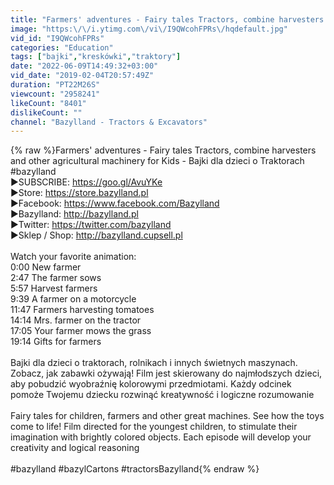 ```yaml
---
title: "Farmers' adventures - Fairy tales Tractors, combine harvesters and other agricultural machinery"
image: "https:\/\/i.ytimg.com\/vi\/I9QWcohFPRs\/hqdefault.jpg"
vid_id: "I9QWcohFPRs"
categories: "Education"
tags: ["bajki","kreskówki","traktory"]
date: "2022-06-09T14:49:32+03:00"
vid_date: "2019-02-04T20:57:49Z"
duration: "PT22M26S"
viewcount: "2958241"
likeCount: "8401"
dislikeCount: ""
channel: "Bazylland - Tractors & Excavators"
---
```

{% raw %}Farmers' adventures - Fairy tales Tractors, combine harvesters and other agricultural machinery for Kids - Bajki dla dzieci o Traktorach #bazylland<br />►SUBSCRIBE: <a rel="nofollow" target="blank" href="https://goo.gl/AvuYKe">https://goo.gl/AvuYKe</a><br />►Store: <a rel="nofollow" target="blank" href="https://store.bazylland.pl">https://store.bazylland.pl</a><br />►Facebook: <a rel="nofollow" target="blank" href="https://www.facebook.com/Bazylland">https://www.facebook.com/Bazylland</a><br />►Bazylland: <a rel="nofollow" target="blank" href="http://bazylland.pl">http://bazylland.pl</a><br />►Twitter: <a rel="nofollow" target="blank" href="https://twitter.com/bazylland">https://twitter.com/bazylland</a><br />►Sklep / Shop: <a rel="nofollow" target="blank" href="http://bazylland.cupsell.pl">http://bazylland.cupsell.pl</a><br /><br />Watch your favorite animation:<br />0:00 New farmer<br />2:47 The farmer sows<br />5:57 Harvest farmers<br />9:39 A farmer on a motorcycle<br />11:47 Farmers harvesting tomatoes<br />14:14 Mrs. farmer on the tractor<br />17:05 Your farmer mows the grass<br />19:14 Gifts for farmers<br /><br />Bajki dla dzieci o traktorach, rolnikach i innych świetnych maszynach. Zobacz, jak zabawki ożywają! Film jest skierowany do najmłodszych dzieci, aby pobudzić wyobraźnię kolorowymi przedmiotami. Każdy odcinek pomoże Twojemu dziecku rozwinąć kreatywność i logiczne rozumowanie<br /><br />Fairy tales for children, farmers and other great machines. See how the toys come to life! Film directed for the youngest children, to stimulate their imagination with brightly colored objects. Each episode will develop your creativity and logical reasoning<br /><br />#bazylland #bazylCartons #tractorsBazylland{% endraw %}
